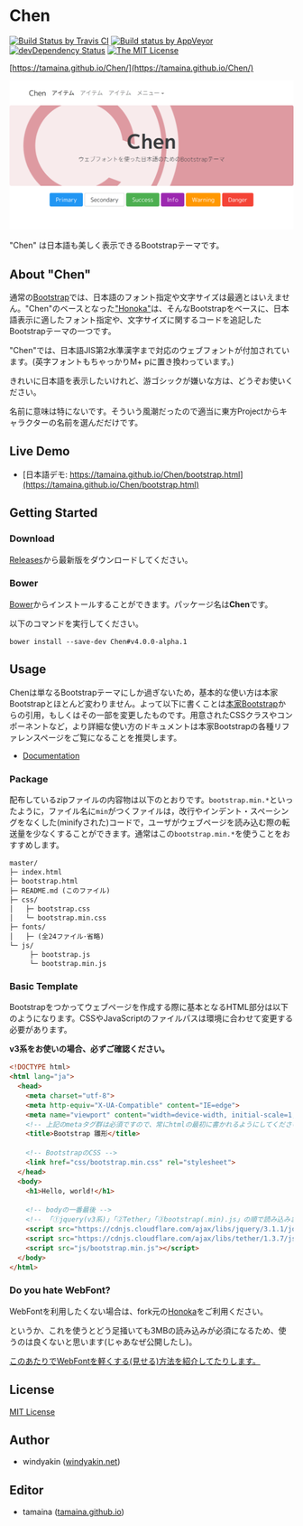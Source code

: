 # Chen

[![Build Status by Travis CI](https://travis-ci.org/tamaina/Chen.svg?branch=master)](https://travis-ci.org/tamaina/Chen)
[![Build status by AppVeyor](https://ci.appveyor.com/api/projects/status/b6rn5tseqbc0w3v7/branch/master?svg=true)](https://ci.appveyor.com/project/tamaina/chen/branch/master)
[![devDependency Status](https://david-dm.org/tamaina/Chen/dev-status.svg)](https://david-dm.org/tamaina/Chen#info=devDependencies)
[![The MIT License](https://img.shields.io/badge/license-MIT-blue.svg)](LICENSE)

[https://tamaina.github.io/Chen/](https://tamaina.github.io/Chen/)

[![Chen](docs/assets/img/sample.png)](https://tamaina.github.io/Chen/)

"Chen" は日本語も美しく表示できるBootstrapテーマです。

## About "Chen"

通常の[Bootstrap](http://getbootstrap.com/)では、日本語のフォント指定や文字サイズは最適とはいえません。"Chen"のベースとなった["Honoka"](honokak.osaka)は、そんなBootstrapをベースに、日本語表示に適したフォント指定や、文字サイズに関するコードを追記したBootstrapテーマの一つです。

"Chen"では、日本語JIS第2水準漢字まで対応のウェブフォントが付加されています。(英字フォントもちゃっかりM+ pに置き換わっています。)

きれいに日本語を表示したいけれど、游ゴシックが嫌いな方は、どうぞお使いください。

名前に意味は特にないです。そういう風潮だったので適当に東方Projectからキャラクターの名前を選んだだけです。

## Live Demo

 * [日本語デモ: https://tamaina.github.io/Chen/bootstrap.html](https://tamaina.github.io/Chen/bootstrap.html) 

## Getting Started

### Download

[Releases](https://github.com/tamaina/Chen/releases)から最新版をダウンロードしてください。

### Bower

[Bower](http://bower.io/)からインストールすることができます。パッケージ名は**Chen**です。

以下のコマンドを実行してください。

```
bower install --save-dev Chen#v4.0.0-alpha.1
```

## Usage

Chenは単なるBootstrapテーマにしか過ぎないため，基本的な使い方は本家Bootstrapとほとんど変わりません。よって以下に書くことは[本家Bootstrap](http://v4-alpha.getbootstrap.com/getting-started/)からの引用，もしくはその一部を変更したものです。用意されたCSSクラスやコンポーネントなど，より詳細な使い方のドキュメントは本家Bootstrapの各種リファレンスページをご覧になることを推奨します。

* [Documentation](http://v4-alpha.getbootstrap.com/getting-started/introduction/)

### Package

配布しているzipファイルの内容物は以下のとおりです。``bootstrap.min.*``といったように，ファイル名に``min``がつくファイルは，改行やインデント・スペーシングをなくした(minifyされた)コードで，ユーザがウェブページを読み込む際の転送量を少なくすることができます。通常はこの``bootstrap.min.*``を使うことをおすすめします。

```
master/
├─ index.html
├─ bootstrap.html
├─ README.md (このファイル)
├─ css/
│   ├─ bootstrap.css
│   └─ bootstrap.min.css
├─ fonts/
│   ├─ (全24ファイル･省略)
└─ js/
     ├─ bootstrap.js
     └─ bootstrap.min.js
```

### Basic Template

Bootstrapをつかってウェブページを作成する際に基本となるHTML部分は以下のようになります。CSSやJavaScriptのファイルパスは環境に合わせて変更する必要があります。

**v3系をお使いの場合、必ずご確認ください。**

```html
<!DOCTYPE html>
<html lang="ja">
  <head>
    <meta charset="utf-8">
    <meta http-equiv="X-UA-Compatible" content="IE=edge">
    <meta name="viewport" content="width=device-width, initial-scale=1, shrink-to-fit=no">
    <!-- 上記のmetaタグ群は必須ですので、常にhtmlの最初に書かれるようにしてください。 -->
    <title>Bootstrap 雛形</title>

    <!-- BootstrapのCSS -->
    <link href="css/bootstrap.min.css" rel="stylesheet">
  </head>
  <body>
    <h1>Hello, world!</h1>

    <!-- bodyの一番最後 -->
    <!-- 「①jquery(v3系)」「②Tether」「③bootstrap(.min).js」の順で読み込みます。 -->
    <script src="https://cdnjs.cloudflare.com/ajax/libs/jquery/3.1.1/jquery.min.js"></script>
    <script src="https://cdnjs.cloudflare.com/ajax/libs/tether/1.3.7/js/tether.min.js"></script>
    <script src="js/bootstrap.min.js"></script>
  </body>
</html>
```

### Do you hate WebFont?

WebFontを利用したくない場合は、fork元の[Honoka](http://honokak.osaka)をご利用ください。

というか、これを使うとどう足掻いても3MBの読み込みが必須になるため、使うのは良くないと思います(じゃあなぜ公開したし)。

[このあたりでWebFontを軽くする(見せる)方法を紹介してたりします。](https://tamaina.github.io/The-Japanese-Web-Fonts/#!HowToSet.md)

## License

[MIT License](LICENSE)

## Author

 * windyakin ([windyakin.net](http://windyakin.net/))

## Editor

 * tamaina ([tamaina.github.io](https://tamaina.github.io/))